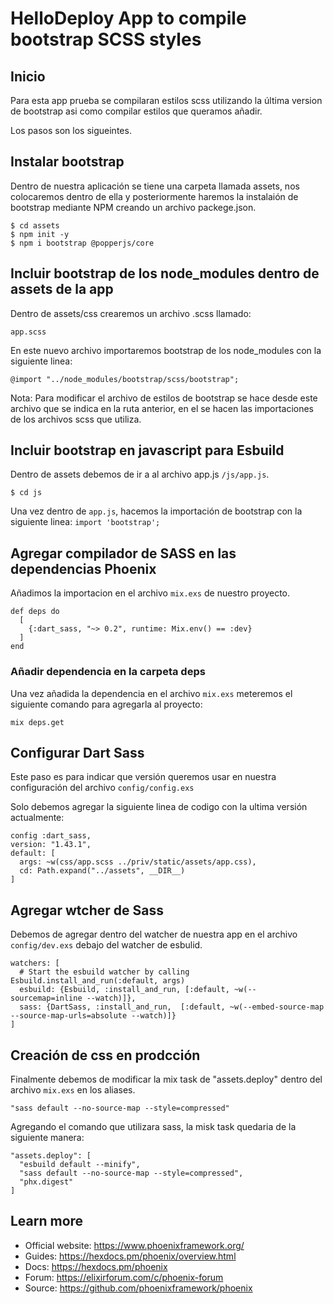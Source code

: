 # HelloDeploy App to compile bootstrap SCSS styles

## Inicio

  Para esta app prueba se compilaran estilos scss utilizando la última version de bootstrap asi como compilar estilos que queramos añadir.

  Los pasos son los sigueintes.

## Instalar bootstrap

  Dentro de nuestra aplicación se tiene una carpeta llamada assets, nos colocaremos dentro de ella y posteriormente haremos la instalaión de bootstrap mediante NPM creando un archivo packege.json.

  ```
  $ cd assets
  $ npm init -y
  $ npm i bootstrap @popperjs/core
  ```

## Incluir bootstrap de los node_modules dentro de assets de la app

  Dentro de assets/css crearemos un archivo .scss llamado:  
  ``` 
  app.scss  
  ``` 
  En este nuevo archivo importaremos bootstrap de los node_modules con la siguiente linea: 

  ``` @import "../node_modules/bootstrap/scss/bootstrap"; ```

  Nota: Para modificar el archivo de estilos de bootstrap se hace desde este archivo que se indica en la ruta anterior, en el se hacen las importaciones de los archivos scss que utiliza.

## Incluir bootstrap en javascript para Esbuild

  Dentro de assets debemos de ir a al archivo app.js `/js/app.js`.
   ```
  $ cd js
   ```

  Una vez dentro de ` app.js `, hacemos la importación de bootstrap con la siguiente linea:
  ``` import 'bootstrap'; ```

## Agregar compilador de SASS en las dependencias Phoenix

  Añadimos la importacion en el archivo `mix.exs` de nuestro proyecto.

  ``` 
  def deps do
    [
      {:dart_sass, "~> 0.2", runtime: Mix.env() == :dev}
    ]
  end
  ```
### Añadir dependencia en la carpeta deps

  Una vez añadida la dependencia en el archivo `mix.exs` meteremos el siguiente comando para agregarla al proyecto:

  ``` 
  mix deps.get
  ``` 

## Configurar Dart Sass

  Este paso es para indicar que versión queremos usar en nuestra configuración del archivo `config/config.exs`

  Solo debemos agregar la siguiente linea de codigo con la ultima versión actualmente:
  ```
  config :dart_sass,
  version: "1.43.1",
  default: [
    args: ~w(css/app.scss ../priv/static/assets/app.css),
    cd: Path.expand("../assets", __DIR__)
  ]
  ```

## Agregar wtcher de Sass

  Debemos de agregar dentro del watcher de nuestra app en el archivo  `config/dev.exs` debajo del watcher de esbulid.

  ```
  watchers: [
    # Start the esbuild watcher by calling Esbuild.install_and_run(:default, args)
    esbuild: {Esbuild, :install_and_run, [:default, ~w(--sourcemap=inline --watch)]},
    sass: {DartSass, :install_and_run,  [:default, ~w(--embed-source-map --source-map-urls=absolute --watch)]}
  ]
  ```

## Creación de css en prodcción

  Finalmente debemos de modificar la mix task de "assets.deploy" dentro del archivo `mix.exs` en los aliases.
  ```
  "sass default --no-source-map --style=compressed"
  ```

  Agregando el comando que utilizara sass, la misk task quedaria de la siguiente manera:
  ```
  "assets.deploy": [
    "esbuild default --minify",
    "sass default --no-source-map --style=compressed",
    "phx.digest"
  ]
  ```

## Learn more

  * Official website: https://www.phoenixframework.org/
  * Guides: https://hexdocs.pm/phoenix/overview.html
  * Docs: https://hexdocs.pm/phoenix
  * Forum: https://elixirforum.com/c/phoenix-forum
  * Source: https://github.com/phoenixframework/phoenix
